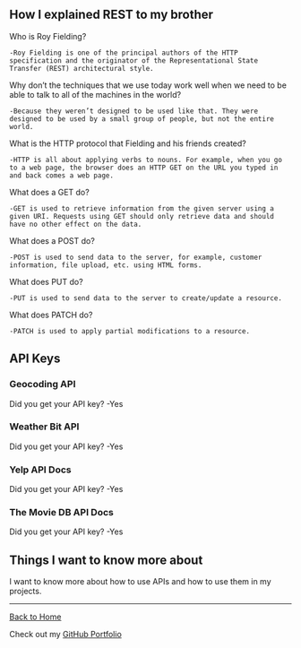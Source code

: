 ## How I explained REST to my brother

Who is Roy Fielding?

    -Roy Fielding is one of the principal authors of the HTTP specification and the originator of the Representational State Transfer (REST) architectural style.

Why don’t the techniques that we use today work well when we need to be able to talk to all of the machines in the world?
    
    -Because they weren’t designed to be used like that. They were designed to be used by a small group of people, but not the entire world.

What is the HTTP protocol that Fielding and his friends created?
    
    -HTTP is all about applying verbs to nouns. For example, when you go to a web page, the browser does an HTTP GET on the URL you typed in and back comes a web page.

What does a GET do?

    -GET is used to retrieve information from the given server using a given URI. Requests using GET should only retrieve data and should have no other effect on the data.

What does a POST do?
                
    -POST is used to send data to the server, for example, customer information, file upload, etc. using HTML forms.

What does PUT do?

    -PUT is used to send data to the server to create/update a resource.

What does PATCH do?

    -PATCH is used to apply partial modifications to a resource.

## API Keys
### Geocoding API

Did you get your API key?
    -Yes

### Weather Bit API

Did you get your API key?
    -Yes

### Yelp API Docs

Did you get your API key?
    -Yes

### The Movie DB API Docs

Did you get your API key?
    -Yes

## Things I want to know more about

I want to know more about how to use APIs and how to use them in my projects.


---

[Back to Home](README.md)

Check out my [GitHub Portfolio](https://github.com/dmenezessousa/)
